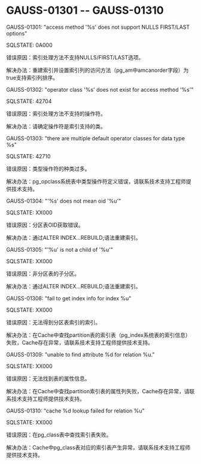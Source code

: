 # GAUSS-01301 -- GAUSS-01310

GAUSS-01301: "access method '%s' does not support NULLS FIRST/LAST options"

SQLSTATE: 0A000

错误原因：索引处理方法不支持NULLS/FIRST/LAST选项。

解决办法：重建索引并设置索引列的访问方法（pg\_am中amcanorder字段）为true支持索引列排序。

GAUSS-01302: "operator class '%s' does not exist for access method '%s'"

SQLSTATE: 42704

错误原因：索引处理方法不支持的操作符。

解决办法：请确定操作符是索引支持的类。

GAUSS-01303: "there are multiple default operator classes for data type %s"

SQLSTATE: 42710

错误原因：类型操作符的种类过多。

解决办法：pg\_opclass系统表中类型操作符定义错误，请联系技术支持工程师提供技术支持。

GAUSS-01304: "'%s' does not mean oid '%u'"

SQLSTATE: XX000

错误原因：分区表OID获取错误。

解决办法：通过ALTER INDEX...REBUILD;语法重建索引。

GAUSS-01305: "'%u' is not a child of '%u'"

SQLSTATE: XX000

错误原因：非分区表的子分区。

解决办法：通过ALTER INDEX...REBUILD;语法重建索引。

GAUSS-01308: "fail to get index info for index %u"

SQLSTATE: XX000

错误原因：无法得到分区表索引的索引。

解决办法：在Cache中查找partition表的索引表（pg\_index系统表的索引信息）失败，Cache存在异常，请联系技术支持工程师提供技术支持。

GAUSS-01309: "unable to find attribute %d for relation %u."

SQLSTATE: XX000

错误原因：无法找到表的属性信息。

解决办法：在Cache中查找partition索引表的属性列失败，Cache存在异常，请联系技术支持工程师提供技术支持。

GAUSS-01310: "cache %d lookup failed for relation %u"

SQLSTATE: XX000

错误原因：在pg\_class表中查找索引表失败。

解决办法：Cache中pg\_class表对应的索引表产生异常，请联系技术支持工程师提供技术支持。

